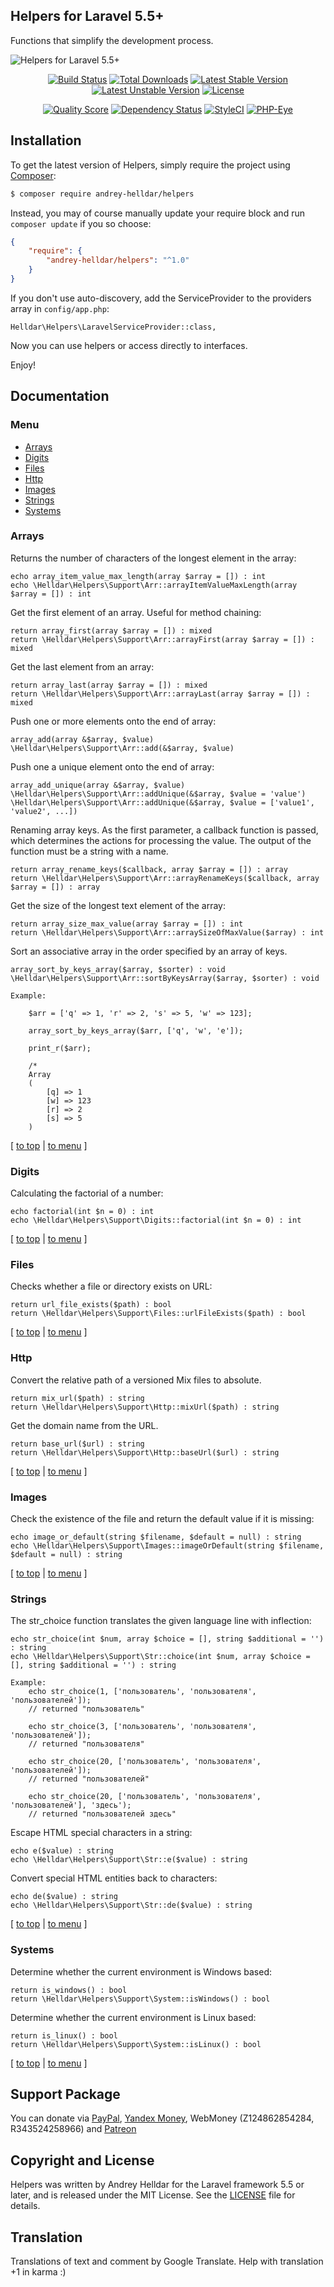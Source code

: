 ## Helpers for Laravel 5.5+

Functions that simplify the development process.

![Helpers for Laravel 5.5+](https://user-images.githubusercontent.com/10347617/30551794-67b9d35e-9ca4-11e7-8e86-1db1b456a2a5.jpg)

<p align="center">
<a href="https://travis-ci.org/andrey-helldar/helpers"><img src="https://travis-ci.org/andrey-helldar/helpers.svg?branch=master&style=flat-square" alt="Build Status" /></a>
<a href="https://packagist.org/packages/andrey-helldar/helpers"><img src="https://img.shields.io/packagist/dt/andrey-helldar/helpers.svg?style=flat-square" alt="Total Downloads" /></a>
<a href="https://poser.pugx.org/show/andrey-helldar/helpers"><img src="https://poser.pugx.org/andrey-helldar/helpers/v/stable?format=flat-square" alt="Latest Stable Version" /></a>
<a href="https://poser.pugx.org/show/andrey-helldar/helpers"><img src="https://poser.pugx.org/andrey-helldar/helpers/v/unstable?format=flat-square" alt="Latest Unstable Version" /></a>
<a href="https://poser.pugx.org/show/andrey-helldar/helpers"><img src="https://poser.pugx.org/andrey-helldar/helpers/license?format=flat-square" alt="License" /></a>
</p>


<p align="center">
<a href="https://github.com/andrey-helldar/helpers"><img src="https://img.shields.io/scrutinizer/g/andrey-helldar/helpers.svg?style=flat-square" alt="Quality Score" /></a>
<a href='https://www.versioneye.com/user/projects/59bff8eb0fb24f003d2ef836'><img src='https://www.versioneye.com/user/projects/59bff8eb0fb24f003d2ef836/badge.svg?style=flat-square' alt="Dependency Status" /></a>
<a href="https://styleci.io/repos/103963472"><img src="https://styleci.io/repos/103963472/shield" alt="StyleCI" /></a>
<a href="https://php-eye.com/package/andrey-helldar/helpers"><img src="https://php-eye.com/badge/andrey-helldar/helpers/tested.svg?style=flat-square" alt="PHP-Eye" /></a>
</p>


## Installation

To get the latest version of Helpers, simply require the project using [Composer](https://getcomposer.org/):

```bash
$ composer require andrey-helldar/helpers
```

Instead, you may of course manually update your require block and run `composer update` if you so choose:

```json
{
    "require": {
        "andrey-helldar/helpers": "^1.0"
    }
}
```

If you don't use auto-discovery, add the ServiceProvider to the providers array in `config/app.php`:

    Helldar\Helpers\LaravelServiceProvider::class,

Now you can use helpers or access directly to interfaces.

Enjoy!


## Documentation

### Menu

* [Arrays](#arrays)
* [Digits](#digits)
* [Files](#files)
* [Http](#http)
* [Images](#images)
* [Strings](#strings)
* [Systems](#systems)


### Arrays

Returns the number of characters of the longest element in the array:

    echo array_item_value_max_length(array $array = []) : int
    echo \Helldar\Helpers\Support\Arr::arrayItemValueMaxLength(array $array = []) : int


Get the first element of an array. Useful for method chaining:

    return array_first(array $array = []) : mixed
    return \Helldar\Helpers\Support\Arr::arrayFirst(array $array = []) : mixed


Get the last element from an array:

    return array_last(array $array = []) : mixed
    return \Helldar\Helpers\Support\Arr::arrayLast(array $array = []) : mixed


Push one or more elements onto the end of array:

    array_add(array &$array, $value)
    \Helldar\Helpers\Support\Arr::add(&$array, $value)


Push one a unique element onto the end of array:

    array_add_unique(array &$array, $value)
    \Helldar\Helpers\Support\Arr::addUnique(&$array, $value = 'value')
    \Helldar\Helpers\Support\Arr::addUnique(&$array, $value = ['value1', 'value2', ...])


Renaming array keys.
As the first parameter, a callback function is passed, which determines the actions for processing the value.
The output of the function must be a string with a name.

    return array_rename_keys($callback, array $array = []) : array
    return \Helldar\Helpers\Support\Arr::arrayRenameKeys($callback, array $array = []) : array


Get the size of the longest text element of the array:

    return array_size_max_value(array $array = []) : int
    return \Helldar\Helpers\Support\Arr::arraySizeOfMaxValue($array) : int


Sort an associative array in the order specified by an array of keys.

    array_sort_by_keys_array($array, $sorter) : void
    \Helldar\Helpers\Support\Arr::sortByKeysArray($array, $sorter) : void

    Example:

        $arr = ['q' => 1, 'r' => 2, 's' => 5, 'w' => 123];

        array_sort_by_keys_array($arr, ['q', 'w', 'e']);

        print_r($arr);

        /*
        Array
        (
            [q] => 1
            [w] => 123
            [r] => 2
            [s] => 5
        )


[ [to top](#) | [to menu](#menu) ]


### Digits

Calculating the factorial of a number:

    echo factorial(int $n = 0) : int
    echo \Helldar\Helpers\Support\Digits::factorial(int $n = 0) : int

[ [to top](#) | [to menu](#menu) ]


### Files

Checks whether a file or directory exists on URL:

    return url_file_exists($path) : bool
    return \Helldar\Helpers\Support\Files::urlFileExists($path) : bool

[ [to top](#) | [to menu](#menu) ]


### Http

Convert the relative path of a versioned Mix files to absolute.

    return mix_url($path) : string
    return \Helldar\Helpers\Support\Http::mixUrl($path) : string


Get the domain name from the URL.

    return base_url($url) : string
    return \Helldar\Helpers\Support\Http::baseUrl($url) : string

[ [to top](#) | [to menu](#menu) ]


### Images

Check the existence of the file and return the default value if it is missing:

    echo image_or_default(string $filename, $default = null) : string
    echo \Helldar\Helpers\Support\Images::imageOrDefault(string $filename, $default = null) : string

[ [to top](#) | [to menu](#menu) ]


### Strings

The str_choice function translates the given language line with inflection:

    echo str_choice(int $num, array $choice = [], string $additional = '') : string
    echo \Helldar\Helpers\Support\Str::choice(int $num, array $choice = [], string $additional = '') : string

    Example:
        echo str_choice(1, ['пользователь', 'пользователя', 'пользователей']);
        // returned "пользователь"

        echo str_choice(3, ['пользователь', 'пользователя', 'пользователей']);
        // returned "пользователя"

        echo str_choice(20, ['пользователь', 'пользователя', 'пользователей']);
        // returned "пользователей"

        echo str_choice(20, ['пользователь', 'пользователя', 'пользователей'], 'здесь');
        // returned "пользователей здесь"


Escape HTML special characters in a string:

    echo e($value) : string
    echo \Helldar\Helpers\Support\Str::e($value) : string


Convert special HTML entities back to characters:

    echo de($value) : string
    echo \Helldar\Helpers\Support\Str::de($value) : string

[ [to top](#) | [to menu](#menu) ]


### Systems

Determine whether the current environment is Windows based:

    return is_windows() : bool
    return \Helldar\Helpers\Support\System::isWindows() : bool


Determine whether the current environment is Linux based:

    return is_linux() : bool
    return \Helldar\Helpers\Support\System::isLinux() : bool

[ [to top](#) | [to menu](#menu) ]


## Support Package

You can donate via [PayPal](https://www.paypal.com/cgi-bin/webscr?cmd=_s-xclick&hosted_button_id=94B8LCPAPJ5VG), [Yandex Money](https://money.yandex.ru/quickpay/shop-widget?account=410012608840929&quickpay=shop&payment-type-choice=on&mobile-payment-type-choice=on&writer=seller&targets=Andrey+Helldar%3A+Open+Source+Projects&targets-hint=&default-sum=&button-text=04&mail=on&successURL=), WebMoney (Z124862854284, R343524258966) and [Patreon](https://www.patreon.com/helldar)

## Copyright and License

Helpers was written by Andrey Helldar for the Laravel framework 5.5 or later, and is released under the MIT License. See the [LICENSE](LICENSE) file for details.

## Translation

Translations of text and comment by Google Translate. Help with translation +1 in karma :)

